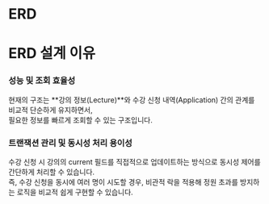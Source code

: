 # ERD

# ERD 설계 이유
### 성능 및 조회 효율성
현재의 구조는 **강의 정보(Lecture)**와 수강 신청 내역(Application) 간의 관계를 비교적 단순하게 유지하면서,<br>
필요한 정보를 빠르게 조회할 수 있는 구조입니다.
### 트랜잭션 관리 및 동시성 처리 용이성
수강 신청 시 강의의 current 필드를 직접적으로 업데이트하는 방식으로 동시성 제어를 간단하게 처리할 수 있습니다.<br>
즉, 수강 신청을 동시에 여러 명이 시도할 경우, 비관적 락을 적용해 정원 초과를 방지하는 로직을 비교적 쉽게 구현할 수 있습니다. 